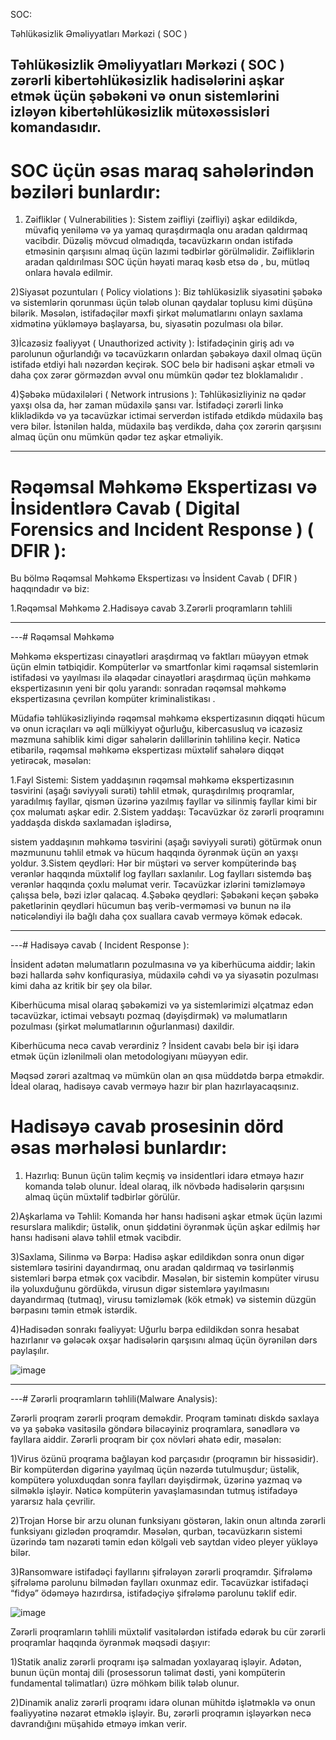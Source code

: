 SOC:

Təhlükəsizlik Əməliyyatları Mərkəzi ( SOC )

## Təhlükəsizlik Əməliyyatları Mərkəzi ( SOC ) zərərli kibertəhlükəsizlik hadisələrini aşkar etmək üçün şəbəkəni və onun sistemlərini izləyən kibertəhlükəsizlik mütəxəssisləri komandasıdır.

 # SOC üçün əsas maraq sahələrindən bəziləri bunlardır:

1) Zəifliklər ( Vulnerabilities ): Sistem zəifliyi (zəifliyi) aşkar edildikdə, müvafiq yeniləmə və ya yamaq quraşdırmaqla onu aradan qaldırmaq vacibdir. 
Düzəliş mövcud olmadıqda, təcavüzkarın ondan istifadə etməsinin qarşısını almaq üçün lazımi tədbirlər görülməlidir. 
Zəifliklərin aradan qaldırılması SOC üçün həyati maraq kəsb etsə də , bu, mütləq onlara həvalə edilmir.

2)Siyasət pozuntuları ( Policy violations ): Biz təhlükəsizlik siyasətini şəbəkə və sistemlərin qorunması üçün tələb olunan qaydalar toplusu kimi düşünə bilərik. 
Məsələn, istifadəçilər məxfi şirkət məlumatlarını onlayn saxlama xidmətinə yükləməyə başlayarsa, bu, siyasətin pozulması ola bilər.

3)İcazəsiz fəaliyyət ( Unauthorized activity ): İstifadəçinin giriş adı və parolunun oğurlandığı və təcavüzkarın onlardan şəbəkəyə daxil olmaq üçün istifadə etdiyi halı nəzərdən keçirək. 
SOC belə bir hadisəni aşkar etməli və daha çox zərər görməzdən əvvəl onu mümkün qədər tez bloklamalıdır .

4)Şəbəkə müdaxilələri ( Network intrusions ): Təhlükəsizliyiniz nə qədər yaxşı olsa da, hər zaman müdaxilə şansı var. 
İstifadəçi zərərli linkə kliklədikdə və ya təcavüzkar ictimai serverdən istifadə etdikdə müdaxilə baş verə bilər.
 İstənilən halda, müdaxilə baş verdikdə, daha çox zərərin qarşısını almaq üçün onu mümkün qədər tez aşkar etməliyik.

------------------

# Rəqəmsal Məhkəmə Ekspertizası və İnsidentlərə Cavab ( Digital Forensics and Incident Response )  ( DFIR ):

Bu bölmə Rəqəmsal Məhkəmə Ekspertizası və İnsident Cavab ( DFIR ) haqqındadır və biz:

1.Rəqəmsal Məhkəmə
2.Hadisəyə cavab
3.Zərərli proqramların təhlili

--------------------

---# Rəqəmsal Məhkəmə

Məhkəmə ekspertizası cinayətləri araşdırmaq və faktları müəyyən etmək üçün elmin tətbiqidir. Kompüterlər və smartfonlar kimi rəqəmsal sistemlərin istifadəsi və yayılması ilə əlaqədar cinayətləri araşdırmaq üçün məhkəmə ekspertizasının yeni bir qolu yarandı: sonradan rəqəmsal məhkəmə ekspertizasına çevrilən kompüter kriminalistikası .

Müdafiə təhlükəsizliyində rəqəmsal məhkəmə ekspertizasının diqqəti hücum və onun icraçıları və əqli mülkiyyət oğurluğu, 
kibercasusluq və icazəsiz məzmuna sahiblik kimi digər sahələrin dəlillərinin təhlilinə keçir. 
Nəticə etibarilə, rəqəmsal məhkəmə ekspertizası müxtəlif sahələrə diqqət yetirəcək, məsələn:

1.Fayl Sistemi: Sistem yaddaşının rəqəmsal məhkəmə ekspertizasının təsvirini (aşağı səviyyəli surəti) təhlil etmək, quraşdırılmış proqramlar, yaradılmış fayllar, qismən üzərinə yazılmış fayllar və silinmiş fayllar kimi bir çox məlumatı aşkar edir.
2.Sistem yaddaşı: Təcavüzkar öz zərərli proqramını yaddaşda diskdə saxlamadan işlədirsə, 

sistem yaddaşının məhkəmə təsvirini (aşağı səviyyəli surəti) götürmək onun məzmununu təhlil etmək və hücum haqqında öyrənmək üçün ən yaxşı yoldur.
3.Sistem qeydləri: Hər bir müştəri və server kompüterində baş verənlər haqqında müxtəlif log faylları saxlanılır.
 Log faylları sistemdə baş verənlər haqqında çoxlu məlumat verir.
 Təcavüzkar izlərini təmizləməyə çalışsa belə, bəzi izlər qalacaq.
4.Şəbəkə qeydləri: Şəbəkəni keçən şəbəkə paketlərinin qeydləri hücumun baş verib-verməməsi və bunun nə ilə nəticələndiyi ilə bağlı daha çox suallara cavab verməyə kömək edəcək.


----------

---# Hadisəyə cavab ( Incident Response ):

İnsident adətən məlumatların pozulmasına və ya kiberhücuma aiddir; lakin bəzi hallarda səhv konfiqurasiya, müdaxilə cəhdi və ya siyasətin pozulması kimi daha az kritik bir şey ola bilər. 

Kiberhücuma misal olaraq şəbəkəmizi və ya sistemlərimizi əlçatmaz edən təcavüzkar, ictimai vebsaytı pozmaq (dəyişdirmək) və məlumatların pozulması (şirkət məlumatlarının oğurlanması) daxildir. 

Kiberhücuma necə cavab verərdiniz ? İnsident cavabı belə bir işi idarə etmək üçün izlənilməli olan metodologiyanı müəyyən edir. 

Məqsəd zərəri azaltmaq və mümkün olan ən qısa müddətdə bərpa etməkdir. İdeal olaraq, hadisəyə cavab verməyə hazır bir plan hazırlayacaqsınız.


# Hadisəyə cavab prosesinin dörd əsas mərhələsi bunlardır:

1) Hazırlıq: Bunun üçün təlim keçmiş və insidentləri idarə etməyə hazır komanda tələb olunur. İdeal olaraq, ilk növbədə hadisələrin qarşısını almaq üçün müxtəlif tədbirlər görülür.

2)Aşkarlama və Təhlil: Komanda hər hansı hadisəni aşkar etmək üçün lazımi resurslara malikdir; üstəlik, onun şiddətini öyrənmək üçün aşkar edilmiş hər hansı hadisəni əlavə təhlil etmək vacibdir.

3)Saxlama, Silinmə və Bərpa: Hadisə aşkar edildikdən sonra onun digər sistemlərə təsirini dayandırmaq, onu aradan qaldırmaq və təsirlənmiş sistemləri bərpa etmək çox vacibdir. 
Məsələn, bir sistemin kompüter virusu ilə yoluxduğunu gördükdə, virusun digər sistemlərə yayılmasını dayandırmaq (tutmaq), virusu təmizləmək (kök etmək) və sistemin düzgün bərpasını təmin etmək istərdik.

4)Hadisədən sonrakı fəaliyyət: Uğurlu bərpa edildikdən sonra hesabat hazırlanır və gələcək oxşar hadisələrin qarşısını almaq üçün öyrənilən dərs paylaşılır.

![image](https://github.com/Royal41/Milliqeyd/assets/157361440/71c1d3b1-2caa-42d6-a85c-266ce9e465c3)

--------

---# Zərərli proqramların təhlili(Malware Analysis):

Zərərli proqram zərərli proqram deməkdir. Proqram təminatı diskdə saxlaya və ya şəbəkə vasitəsilə göndərə biləcəyiniz proqramlara, sənədlərə və fayllara aiddir. Zərərli proqram bir çox növləri əhatə edir, məsələn:

1)Virus özünü proqrama bağlayan kod parçasıdır (proqramın bir hissəsidir).
Bir kompüterdən digərinə yayılmaq üçün nəzərdə tutulmuşdur; üstəlik, kompüterə yoluxduqdan sonra faylları dəyişdirmək, üzərinə yazmaq və silməklə işləyir. 
Nəticə kompüterin yavaşlamasından tutmuş istifadəyə yararsız hala çevrilir.

2)Trojan Horse bir arzu olunan funksiyanı göstərən, lakin onun altında zərərli funksiyanı gizlədən proqramdır. 
Məsələn, qurban, təcavüzkarın sistemi üzərində tam nəzarəti təmin edən kölgəli veb saytdan video pleyer yükləyə bilər.

3)Ransomware istifadəçi fayllarını şifrələyən zərərli proqramdır. Şifrələmə şifrələmə parolunu bilmədən faylları oxunmaz edir.
Təcavüzkar istifadəçi “fidyə” ödəməyə hazırdırsa, istifadəçiyə şifrələmə parolunu təklif edir.

![image](https://github.com/Royal41/Milliqeyd/assets/157361440/7e8f3160-55ab-4cac-9df7-48cea6714fd4)


Zərərli proqramların təhlili müxtəlif vasitələrdən istifadə edərək bu cür zərərli proqramlar haqqında öyrənmək məqsədi daşıyır:

1)Statik analiz zərərli proqramı işə salmadan yoxlayaraq işləyir. 
Adətən, bunun üçün montaj dili (prosessorun təlimat dəsti, yəni kompüterin fundamental təlimatları) üzrə möhkəm bilik tələb olunur.

2)Dinamik analiz zərərli proqramı idarə olunan mühitdə işlətməklə və onun fəaliyyətinə nəzarət etməklə işləyir. 
Bu, zərərli proqramın işləyərkən necə davrandığını müşahidə etməyə imkan verir.


